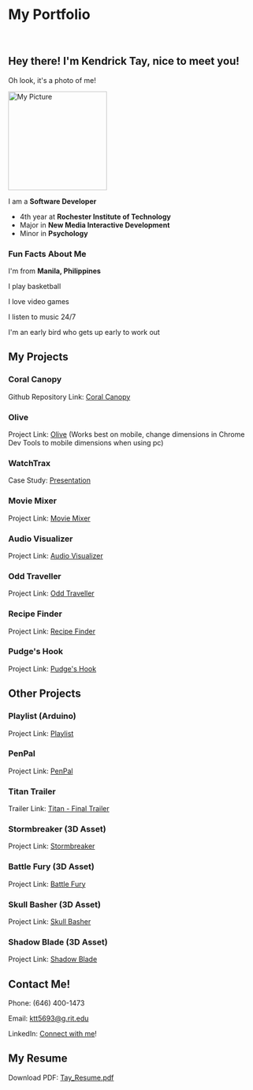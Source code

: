 # My Portfolio

<br>

## Hey there! I'm Kendrick Tay, nice to meet you!

Oh look, it's a photo of me!

<img src="https://user-images.githubusercontent.com/54646752/141914452-d59b3a22-0a04-4971-aed5-f28de2641a07.jpg" alt="My Picture" width="200">

I am a **Software Developer**
- 4th year at **Rochester Institute of Technology**
- Major in **New Media Interactive Development**
- Minor in **Psychology**

### Fun Facts About Me

I'm from **Manila, Philippines**

I play basketball

I love video games

I listen to music 24/7

I'm an early bird who gets up early to work out

## My Projects

### Coral Canopy
Github Repository Link: [Coral Canopy][coralcanopy]

### Olive
Project Link: [Olive][olive] (Works best on mobile, change dimensions in Chrome Dev Tools to mobile dimensions when using pc)

### WatchTrax
Case Study: [Presentation][casestudy]

### Movie Mixer
Project Link: [Movie Mixer][moviemixer]

### Audio Visualizer
Project Link: [Audio Visualizer][audiovisualizer]

### Odd Traveller
Project Link: [Odd Traveller][oddtraveller]

### Recipe Finder
Project Link: [Recipe Finder][recipefinder]

### Pudge's Hook
Project Link: [Pudge's Hook][pudgehook]

## Other Projects

### Playlist (Arduino)
Project Link: [Playlist][playlist]

### PenPal
Project Link: [PenPal][penpal]

### Titan Trailer
Trailer Link: [Titan - Final Trailer][titantrailer]

### Stormbreaker (3D Asset)
Project Link: [Stormbreaker][stormbreaker]

### Battle Fury (3D Asset)
Project Link: [Battle Fury][battlefury]

### Skull Basher (3D Asset)
Project Link: [Skull Basher][skullbasher]

### Shadow Blade (3D Asset)
Project Link: [Shadow Blade][shadowblade]


## **Contact Me!**
Phone: (646) 400-1473

Email: ktt5693@g.rit.edu

LinkedIn: [Connect with me][linkedin]!

## My Resume
Download PDF: [Tay_Resume.pdf](https://github.com/KendrickTay0617/Kendrick-Tay-Portfolio/files/8166012/Tay_Resume.pdf)



[coralcanopy]: https://github.com/SurelyNotChase/dream-canopy
[rcv]: https://g1-rcv01.herokuapp.com/
[olive]: https://people.rit.edu/ktt5693/iste252/project-2-web-app/
[duedate]: https://kendrick-project-1-final.herokuapp.com/
[moviemixer]: https://people.rit.edu/ktt5693/330/project-3/
[audiovisualizer]: https://people.rit.edu/ktt5693/330/project-2/
[oddtraveller]: https://people.rit.edu/ktt5693/330/project-1/
[recipefinder]: https://people.rit.edu/ktt5693/230/project-2/project-2.html
[pudgehook]: https://people.rit.edu/ktt5693/230/project3/
[casestudy]: https://docs.google.com/presentation/d/1BCYb91O0bPKnnflaRW4__xJMnzU7eNdy/edit?usp=sharing&ouid=108565474062868318203&rtpof=true&sd=true
[playlist]: https://ktt5693projects.wordpress.com/
[penpal]: https://www.figma.com/proto/GNUijZyWBsCRHJUxSSEJAa/Project-1%3A-Prototype?node-id=0%3A1&scaling=scale-down&page-id=0%3A1&starting-point-node-id=3%3A3&show-proto-sidebar=1
[titantrailer]: https://youtu.be/CNdWCUJrT2s
[stormbreaker]: https://sketchfab.com/3d-models/stormbreaker-7d639a23381845b5a1bc4ea423d52cc5
[battlefury]: https://sketchfab.com/3d-models/battle-fury-fe54c9815b1e43a6b8aab44e4d35abf1
[skullbasher]: https://sketchfab.com/3d-models/skull-basher-61d70caa37fb4ceb914026fd7a4c4203
[shadowblade]: https://sketchfab.com/3d-models/shadow-blade-e95166e76b4944848608a2fa5bbd3f58
[linkedin]: https://www.linkedin.com/in/kendrick-rupert-tay/

